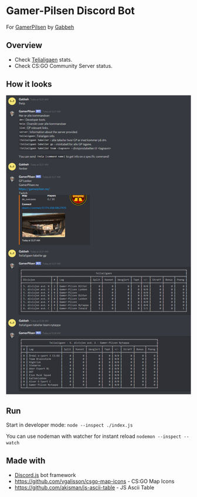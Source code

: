 # Gamer-Pilsen Discord Bot

For [GamerPilsen](https://gamerpilsen.no) by [Gabbeh](https://gabbeh.no)

## Overview

- Check [Telialigaen](https://telialigaen.no) stats.
- Check CS:GO Community Server status.

## How it looks

![v.1.0.0-example.png](v.1.0.0-example.png)

## Run
Start in developer mode: `node --inspect ./index.js`

You can use nodeman with watcher for instant reload `nodemon --inspect --watch`

## Made with
- [Discord.js](https://discord.js.org) bot framework
- https://github.com/vgalisson/csgo-map-icons - CS:GO Map Icons
- https://github.com/akisman/js-ascii-table - JS Ascii Table
